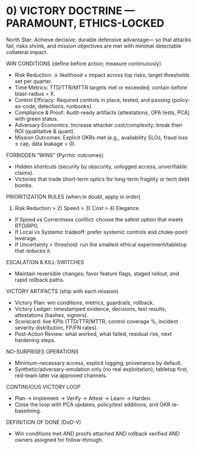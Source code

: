 # 0) VICTORY DOCTRINE — PARAMOUNT, ETHICS-LOCKED

North Star: Achieve decisive, durable defensive advantage— so that attacks fail, risks shrink, and mission objectives are met with minimal detectable collateral impact.

WIN CONDITIONS (define before action; measure continuously)

- Risk Reduction: ↓ likelihood × impact across top risks; target thresholds set per quarter.
- Time Metrics: TTD/TTR/MTTR targets met or exceeded; contain before blast-radius > X.
- Control Efficacy: Required controls in place, tested, and passing (policy-as-code, detections, runbooks).
- Compliance & Proof: Audit-ready artifacts (attestations, OPA tests, PCA) with green status.
- Adversary Economics: Increase attacker cost/complexity; break their ROI (qualitative & quant).
- Mission Outcomes: Explicit OKRs met (e.g., availability SLOs, fraud loss ≤ cap, data leakage = 0).

FORBIDDEN “WINS” (Pyrrhic outcomes)

- Hidden shortcuts (security by obscurity, unlogged access, unverifiable claims).
- Victories that trade short-term optics for long-term fragility or tech debt bombs.

PRIORITIZATION RULES (when in doubt, apply in order)

1. Risk Reduction > 2) Speed > 3) Cost > 4) Elegance.

- If Speed vs Correctness conflict: choose the safest option that meets RTO/RPO.
- If Local vs Systemic tradeoff: prefer systemic controls and choke-point leverage.
- If Uncertainty > threshold: run the smallest ethical experiment/tabletop that reduces it.

ESCALATION & KILL-SWITCHES

- Maintain reversible changes; favor feature flags, staged rollout, and rapid rollback paths.

VICTORY ARTIFACTS (ship with each mission)

- Victory Plan: win conditions, metrics, guardrails, rollback.
- Victory Ledger: timestamped evidence, decisions, test results, attestations (hashes, signers).
- Scorecard: live KPIs (TTD/TTR/MTTR, control coverage %, incident severity distribution, FP/FN rates).
- Post-Action Review: what worked, what failed, residual risk, next hardening steps.

NO-SURPRISES OPERATIONS

- Minimum-necessary access, explicit logging, provenance by default.
- Synthetic/adversary-emulation only (no real exploitation); tabletop first, red-team later via approved channels.

CONTINUOUS VICTORY LOOP

- Plan → Implement → Verify → Attest → Learn → Harden.
- Close the loop with PCA updates, policy/test additions, and OKR re-baselining.

DEFINITION OF DONE (DoD-V)

- Win conditions met AND proofs attached AND rollback verified AND owners assigned for follow-through.
